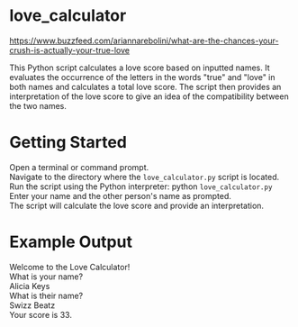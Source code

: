 # love_calculator
https://www.buzzfeed.com/ariannarebolini/what-are-the-chances-your-crush-is-actually-your-true-love

This Python script calculates a love score based on inputted names. It evaluates the occurrence of the letters in the words "true" and "love" in both names and calculates a total love score. The script then provides an interpretation of the love score to give an idea of the compatibility between the two names.

# Getting Started
Open a terminal or command prompt.\
Navigate to the directory where the `love_calculator.py` script is located.\
Run the script using the Python interpreter: python `love_calculator.py`\
Enter your name and the other person's name as prompted.\
The script will calculate the love score and provide an interpretation.

# Example Output
Welcome to the Love Calculator!\
What is your name?\
Alicia Keys\
What is their name?\
Swizz Beatz\
Your score is 33.
